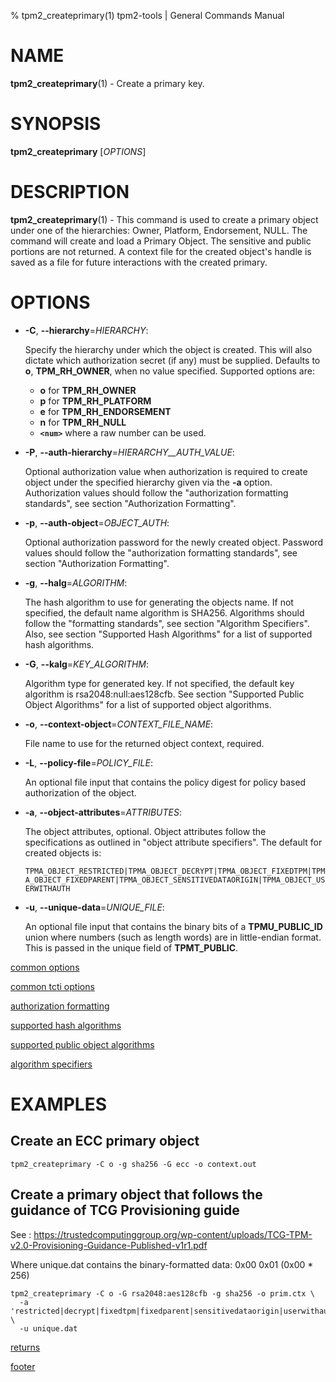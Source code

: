 % tpm2_createprimary(1) tpm2-tools | General Commands Manual

# NAME

**tpm2_createprimary**(1) - Create a primary key.

# SYNOPSIS

**tpm2_createprimary** [*OPTIONS*]

# DESCRIPTION

**tpm2_createprimary**(1) - This command is used to create a primary object under
one of the hierarchies: Owner, Platform, Endorsement, NULL. The command will create
and load a Primary Object. The sensitive and public portions are not returned.
A context file for the created object's handle is saved as a file for future interactions
with the created primary.

# OPTIONS

  * **-C**, **\--hierarchy**=_HIERARCHY_:

    Specify the hierarchy under which the object is created. This will also
    dictate which authorization secret (if any) must be supplied. Defaults to
    **o**, **TPM_RH_OWNER**, when no value specified.
    Supported options are:
      * **o** for **TPM_RH_OWNER**
      * **p** for **TPM_RH_PLATFORM**
      * **e** for **TPM_RH_ENDORSEMENT**
      * **n** for **TPM_RH_NULL**
      * **`<num>`** where a raw number can be used.

  * **-P**, **\--auth-hierarchy**=_HIERARCHY\_\_AUTH\_VALUE_:

    Optional authorization value when authorization is required to create object
    under the specified hierarchy given via the **-a** option. Authorization
    values should follow the "authorization formatting standards", see section
    "Authorization Formatting".

  * **-p**, **\--auth-object**=_OBJECT\_AUTH_:

    Optional authorization password for the newly created object. Password
    values should follow the "authorization formatting standards", see section
    "Authorization Formatting".

  * **-g**, **\--halg**=_ALGORITHM_:

    The hash algorithm to use for generating the objects name.
    If not specified, the default name algorithm is SHA256.
    Algorithms should follow the "formatting standards", see section
    "Algorithm Specifiers". Also, see section
    "Supported Hash Algorithms" for a list of supported hash algorithms.

  * **-G**, **\--kalg**=_KEY\_ALGORITHM_:

    Algorithm type for generated key. If not specified, the default key
    algorithm is rsa2048:null:aes128cfb. See section "Supported Public Object Algorithms"
    for a list of supported object algorithms.

  * **-o**, **\--context-object**=_CONTEXT\_FILE\_NAME_:

    File name to use for the returned object context, required.

  * **-L**, **\--policy-file**=_POLICY\_FILE_:

    An optional file input that contains the policy digest for policy based authorization of the object.

  * **-a**, **\--object-attributes**=_ATTRIBUTES_:

    The object attributes, optional. Object attributes follow the specifications
    as outlined in "object attribute specifiers". The default for created objects is:

    `TPMA_OBJECT_RESTRICTED|TPMA_OBJECT_DECRYPT|TPMA_OBJECT_FIXEDTPM|TPMA_OBJECT_FIXEDPARENT|TPMA_OBJECT_SENSITIVEDATAORIGIN|TPMA_OBJECT_USERWITHAUTH`

  * **-u**, **\--unique-data**=_UNIQUE\_FILE_:

    An optional file input that contains the binary bits of a **TPMU_PUBLIC_ID** union where
    numbers (such as length words) are in little-endian format. This is passed in the
    unique field of **TPMT_PUBLIC**.

[common options](common/options.md)

[common tcti options](common/tcti.md)

[authorization formatting](common/authorizations.md)

[supported hash algorithms](common/hash.md)

[supported public object algorithms](common/object-alg.md)

[algorithm specifiers](common/alg.md)

# EXAMPLES

## Create an ECC primary object
```
tpm2_createprimary -C o -g sha256 -G ecc -o context.out
```

## Create a primary object that follows the guidance of TCG Provisioning guide

See : https://trustedcomputinggroup.org/wp-content/uploads/TCG-TPM-v2.0-Provisioning-Guidance-Published-v1r1.pdf

Where unique.dat contains the binary-formatted data: 0x00 0x01 (0x00 * 256)

```
tpm2_createprimary -C o -G rsa2048:aes128cfb -g sha256 -o prim.ctx \
  -a 'restricted|decrypt|fixedtpm|fixedparent|sensitivedataorigin|userwithauth|noda' \
  -u unique.dat
```


[returns](common/returns.md)

[footer](common/footer.md)
